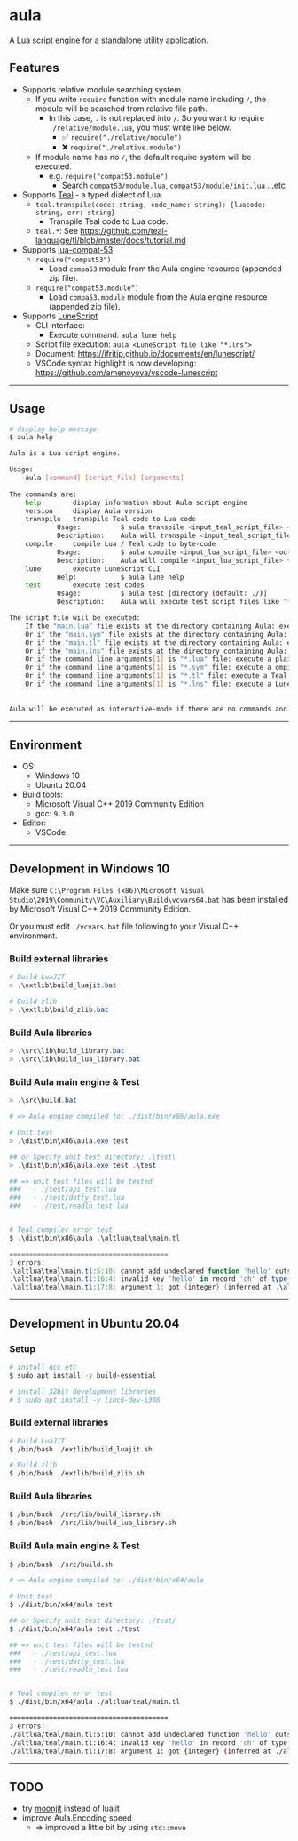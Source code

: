 # aula

A Lua script engine for a standalone utility application.

## Features

- Supports relative module searching system.
    - If you write `require` function with module name including `/`, the module will be searched from relative file path.
        - In this case, `.` is not replaced into `/`. So you want to require `./relative/module.lua`, you must write like below.
            - ✅ `require("./relative/module")`
            - ❌ `require("./relative.module")`
    - If module name has no `/`, the default require system will be executed.
        - e.g. `require("compat53.module")`
            - Search `compat53/module.lua`, `compat53/module/init.lua` ...etc
- Supports [Teal](https://github.com/teal-language/tl) - a typed dialect of Lua.
    - `teal.transpile(code: string, code_name: string): {luacode: string, err: string}`
        - Transpile Teal code to Lua code.
    - `teal.*`: See https://github.com/teal-language/tl/blob/master/docs/tutorial.md
- Supports [lua-compat-53](https://github.com/keplerproject/lua-compat-5.3)
    - `require("compat53")`
        - Load `compa53` module from the Aula engine resource (appended zip file). 
    - `require("compat53.module")`
        - Load `compa53.module` module from the Aula engine resource (appended zip file).
- Supports [LuneScript](https://github.com/ifritJP/LuneScript)
    - CLI interface:
        - Execute command: `aula lune help`
    - Script file execution: `aula <LuneScript file like "*.lns">`
    - Document: https://ifritjp.github.io/documents/en/lunescript/
    - VSCode syntax highlight is now developing: https://github.com/amenoyoya/vscode-lunescript

***

## Usage

```bash
# display help message
$ aula help

Aula is a Lua script engine.

Usage:
    aula [command] [script_file] [arguments]
    
The commands are:
    help        display information about Aula script engine
    version     display Aula version
    transpile   transpile Teal code to Lua code
            Usage:          $ aula transpile <input_teal_script_file> <output_lua_script_file>
            Description:    Aula will transpile <input_teal_script_file> to <output_lua_script_file>
    compile     compile Lua / Teal code to byte-code
            Usage:          $ aula compile <input_lua_script_file> <output_byte_code_file>
            Description:    Aula will compile <input_lua_script_file> to <output_byte_code_file>
    lune        execute LuneScript CLI
            Help:           $ aula lune help
    test        execute test codes
            Usage:          $ aula test [directory (default: ./)]
            Description:    Aula will execute test script files like "*_test.lua", "*_test.tl", "*_test.lns" in the <directory> and the sub directories

The script file will be executed:
    If the "main.lua" file exists at the directory containing Aula: execute a plain Lua script file
    Or if the "main.sym" file exists at the directory containing Aula: execute a compiled Lua byte-code file
    Or if the "main.tl" file exists at the directory containing Aula: execute a Teal script file
    Or if the "main.lns" file exists at the directory containing Aula: execute a LuneScript file
    Or if the command line arguments[1] is "*.lua" file: execute a plain Lua script file
    Or if the command line arguments[1] is "*.sym" file: execute a ompiled Lua byte-code file
    Or if the command line arguments[1] is "*.tl" file: execute a Teal script file
    Or if the command line arguments[1] is "*.lns" file: execute a LuneScript file
    
    
Aula will be executed as interactive-mode if there are no commands and script files.
```

***

## Environment

- OS:
    - Windows 10
    - Ubuntu 20.04
- Build tools:
    - Microsoft Visual C++ 2019 Community Edition
    - gcc: `9.3.0`
- Editor:
    - VSCode

***

## Development in Windows 10

Make sure `C:\Program Files (x86)\Microsoft Visual Studio\2019\Community\VC\Auxiliary\Build\vcvars64.bat` has been installed by Microsoft Visual C++ 2019 Community Edition.

Or you must edit `./vcvars.bat` file following to your Visual C++ environment.

### Build external libraries
```powershell
# Build LuaJIT
> .\extlib\build_luajit.bat

# Build zlib
> .\extlib\build_zlib.bat
```

### Build Aula libraries
```powershell
> .\src\lib\build_library.bat
> .\src\lib\build_lua_library.bat
```

### Build Aula main engine & Test
```powershell
> .\src\build.bat

# => Aula engine compiled to: ./dist/bin/x86/aula.exe

# Unit test
> .\dist\bin\x86\aula.exe test

## or Specify unit test directory: .\test\
> .\dist\bin\x86\aula.exe test .\test

## => unit test files will be tested
###   - ./test/api_test.lua
###   - ./test/dotty_test.lua
###   - ./test/readln_test.lua


# Teal compiler error test
$ .\dist\bin\x86\aula .\altlua\teal\main.tl

========================================
3 errors:
.\altlua\teal\main.tl:5:10: cannot add undeclared function 'hello' outside of the scope where 'Character' was originally declared
.\altlua\teal\main.tl:16:4: invalid key 'hello' in record 'ch' of type Character
.\altlua\teal\main.tl:17:8: argument 1: got {integer} (inferred at .\altlua\teal\main.tl:17:9), expected Move
```

***

## Development in Ubuntu 20.04

### Setup
```bash
# install gcc etc
$ sudo apt install -y build-essential

# install 32bit development libraries
# $ sudo apt install -y libc6-dev-i386
```

### Build external libraries
```bash
# Build LuaJIT
$ /bin/bash ./extlib/build_luajit.sh

# Build zlib
$ /bin/bash ./extlib/build_zlib.sh
```

### Build Aula libraries
```bash
$ /bin/bash ./src/lib/build_library.sh
$ /bin/bash ./src/lib/build_lua_library.sh
```

### Build Aula main engine & Test
```bash
$ /bin/bash ./src/build.sh

# => Aula engine compiled to: ./dist/bin/x64/aula

# Unit test
$ ./dist/bin/x64/aula test

## or Specify unit test directory: ./test/
$ ./dist/bin/x64/aula test ./test

## => unit test files will be tested
###   - ./test/api_test.lua
###   - ./test/dotty_test.lua
###   - ./test/readln_test.lua


# Teal compiler error test
$ ./dist/bin/x64/aula ./altlua/teal/main.tl

========================================
3 errors:
./altlua/teal/main.tl:5:10: cannot add undeclared function 'hello' outside of the scope where 'Character' was originally declared
./altlua/teal/main.tl:16:4: invalid key 'hello' in record 'ch' of type Character
./altlua/teal/main.tl:17:8: argument 1: got {integer} (inferred at ./altlua/teal/main.tl:17:9), expected Move
```

***

## TODO

- try [moonjit](https://github.com/moonjit/moonjit) instead of luajit
- improve Aula.Encoding speed
    - => improved a little bit by using `std::move`
